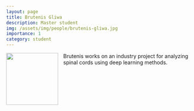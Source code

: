 ```yaml
---
layout: page
title: Brutenis Gliwa
description: Master student
img: /assets/img/people/brutenis-gliwa.jpg
importance: 1
category: student
---
```


<img src="{{ page.img }}" style="float: left; width: 10em; padding-right: 1em; padding-bottom: 1em"/>

Brutenis works on an industry project for analyzing spinal cords using deep learning methods.
